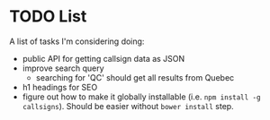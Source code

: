 # TODO List

A list of tasks I'm considering doing:

* public API for getting callsign data as JSON
* improve search query
  * searching for 'QC' should get all results from Quebec
* h1 headings for SEO
* figure out how to make it globally installable (i.e. `npm install -g callsigns`). Should be easier without `bower install` step.
